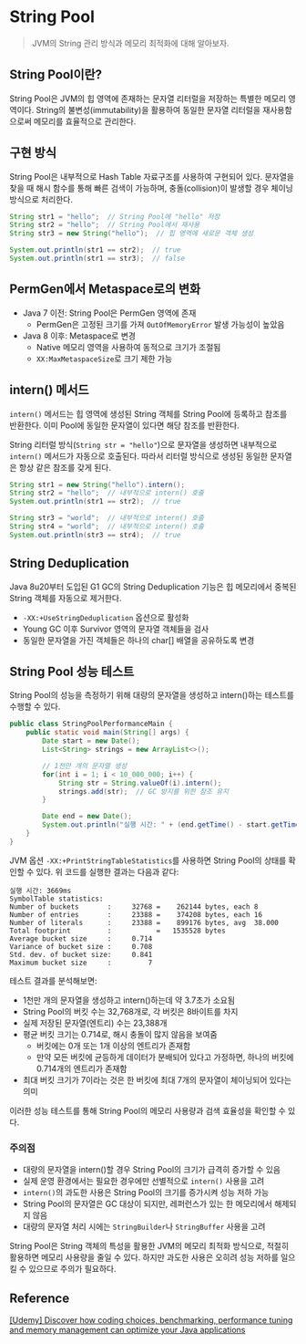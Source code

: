 # String Pool

> JVM의 String 관리 방식과 메모리 최적화에 대해 알아보자.

## String Pool이란?
String Pool은 JVM의 힙 영역에 존재하는 문자열 리터럴을 저장하는 특별한 메모리 영역이다. String의 불변성(immutability)을 활용하여 동일한 문자열 리터럴을 재사용함으로써 메모리를 효율적으로 관리한다.

## 구현 방식
String Pool은 내부적으로 Hash Table 자료구조를 사용하여 구현되어 있다. 문자열을 찾을 때 해시 함수를 통해 빠른 검색이 가능하며, 충돌(collision)이 발생할 경우 체이닝 방식으로 처리한다.

```java
String str1 = "hello";  // String Pool에 "hello" 저장
String str2 = "hello";  // String Pool에서 재사용
String str3 = new String("hello");  // 힙 영역에 새로운 객체 생성

System.out.println(str1 == str2);  // true
System.out.println(str1 == str3);  // false
```

## PermGen에서 Metaspace로의 변화
- Java 7 이전: String Pool은 PermGen 영역에 존재
  - PermGen은 고정된 크기를 가져 `OutOfMemoryError` 발생 가능성이 높았음
- Java 8 이후: Metaspace로 변경
  - Native 메모리 영역을 사용하여 동적으로 크기가 조절됨
  - `XX:MaxMetaspaceSize`로 크기 제한 가능

## intern() 메서드
`intern()` 메서드는 힙 영역에 생성된 String 객체를 String Pool에 등록하고 참조를 반환한다. 이미 Pool에 동일한 문자열이 있다면 해당 참조를 반환한다.

String 리터럴 방식(`String str = "hello"`)으로 문자열을 생성하면 내부적으로 `intern()` 메서드가 자동으로 호출된다. 따라서 리터럴 방식으로 생성된 동일한 문자열은 항상 같은 참조를 갖게 된다.

```java
String str1 = new String("hello").intern();
String str2 = "hello";  // 내부적으로 intern() 호출
System.out.println(str1 == str2);  // true

String str3 = "world";  // 내부적으로 intern() 호출
String str4 = "world";  // 내부적으로 intern() 호출
System.out.println(str3 == str4);  // true
```

## String Deduplication
Java 8u20부터 도입된 G1 GC의 String Deduplication 기능은 힙 메모리에서 중복된 String 객체를 자동으로 제거한다.

- `-XX:+UseStringDeduplication` 옵션으로 활성화
- Young GC 이후 Survivor 영역의 문자열 객체들을 검사
- 동일한 문자열을 가진 객체들은 하나의 char[] 배열을 공유하도록 변경

## String Pool 성능 테스트
String Pool의 성능을 측정하기 위해 대량의 문자열을 생성하고 intern()하는 테스트를 수행할 수 있다.

```java
public class StringPoolPerformanceMain {
    public static void main(String[] args) {
        Date start = new Date();
        List<String> strings = new ArrayList<>();

        // 1천만 개의 문자열 생성
        for(int i = 1; i < 10_000_000; i++) {
            String str = String.valueOf(i).intern();
            strings.add(str);  // GC 방지를 위한 참조 유지
        }

        Date end = new Date();
        System.out.println("실행 시간: " + (end.getTime() - start.getTime()) + "ms");
    }
}
```

JVM 옵션 `-XX:+PrintStringTableStatistics`를 사용하면 String Pool의 상태를 확인할 수 있다. 위 코드를 실행한 결과는 다음과 같다:

```text
실행 시간: 3669ms
SymbolTable statistics:
Number of buckets       :     32768 =    262144 bytes, each 8
Number of entries       :     23388 =    374208 bytes, each 16
Number of literals      :     23388 =    899176 bytes, avg  38.000
Total footprint         :           =   1535528 bytes
Average bucket size     :     0.714
Variance of bucket size :     0.708
Std. dev. of bucket size:     0.841
Maximum bucket size     :         7
```

테스트 결과를 분석해보면:
- 1천만 개의 문자열을 생성하고 intern()하는데 약 3.7초가 소요됨
- String Pool의 버킷 수는 32,768개로, 각 버킷은 8바이트를 차지
- 실제 저장된 문자열(엔트리) 수는 23,388개
- 평균 버킷 크기는 0.714로, 해시 충돌이 많지 않음을 보여줌
  - 버킷에는 0개 또는 1개 이상의 엔트리가 존재함 
  - 만약 모든 버킷에 균등하게 데이터가 분배되어 있다고 가정하면, 하나의 버킷에 0.714개의 엔트리가 존재함
- 최대 버킷 크기가 7이라는 것은 한 버킷에 최대 7개의 문자열이 체이닝되어 있다는 의미

이러한 성능 테스트를 통해 String Pool의 메모리 사용량과 검색 효율성을 확인할 수 있다.

### 주의점
- 대량의 문자열을 intern()할 경우 String Pool의 크기가 급격히 증가할 수 있음
- 실제 운영 환경에서는 필요한 경우에만 선별적으로 `intern()` 사용을 고려
- `intern()`의 과도한 사용은 String Pool의 크기를 증가시켜 성능 저하 가능
- String Pool의 문자열은 GC 대상이 되지만, 레퍼런스가 있는 한 메모리에서 해제되지 않음
- 대량의 문자열 처리 시에는 `StringBuilder`나 `StringBuffer` 사용을 고려

String Pool은 String 객체의 특성을 활용한 JVM의 메모리 최적화 방식으로, 적절히 활용하면 메모리 사용량을 줄일 수 있다. 하지만 과도한 사용은 오히려 성능 저하를 일으킬 수 있으므로 주의가 필요하다.

## Reference
[[Udemy] Discover how coding choices, benchmarking, performance tuning and memory management can optimize your Java applications](https://www.udemy.com/course/java-application-performance-and-memory-management/)
